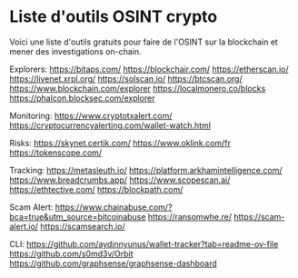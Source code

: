 # Liste d'outils OSINT crypto
Voici une liste d'outils gratuits pour faire de l'OSINT sur la blockchain et mener des investigations on-chain.

Explorers:
https://bitaps.com/
https://blockchair.com/
https://etherscan.io/
https://livenet.xrpl.org/
https://solscan.io/
https://btcscan.org/
https://www.blockchain.com/explorer
https://localmonero.co/blocks
https://phalcon.blocksec.com/explorer


Monitoring:
https://www.cryptotxalert.com/
https://cryptocurrencyalerting.com/wallet-watch.html

Risks:
https://skynet.certik.com/
https://www.oklink.com/fr
https://tokenscope.com/

Tracking:
https://metasleuth.io/
https://platform.arkhamintelligence.com/
https://www.breadcrumbs.app/
https://www.scopescan.ai/
https://ethtective.com/
https://blockpath.com/

Scam Alert:
https://www.chainabuse.com/?bca=true&utm_source=bitcoinabuse
https://ransomwhe.re/
https://scam-alert.io/
https://scamsearch.io/


CLI:
https://github.com/aydinnyunus/wallet-tracker?tab=readme-ov-file
https://github.com/s0md3v/Orbit
https://github.com/graphsense/graphsense-dashboard




